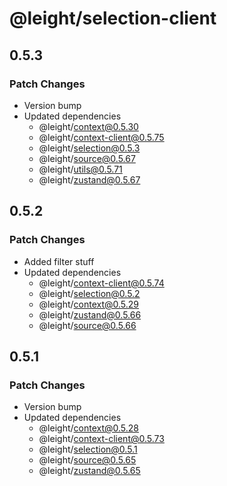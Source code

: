 # @leight/selection-client

## 0.5.3

### Patch Changes

- Version bump
- Updated dependencies
    - @leight/context@0.5.30
    - @leight/context-client@0.5.75
    - @leight/selection@0.5.3
    - @leight/source@0.5.67
    - @leight/utils@0.5.71
    - @leight/zustand@0.5.67

## 0.5.2

### Patch Changes

- Added filter stuff
- Updated dependencies
    - @leight/context-client@0.5.74
    - @leight/selection@0.5.2
    - @leight/context@0.5.29
    - @leight/zustand@0.5.66
    - @leight/source@0.5.66

## 0.5.1

### Patch Changes

- Version bump
- Updated dependencies
    - @leight/context@0.5.28
    - @leight/context-client@0.5.73
    - @leight/selection@0.5.1
    - @leight/source@0.5.65
    - @leight/zustand@0.5.65
